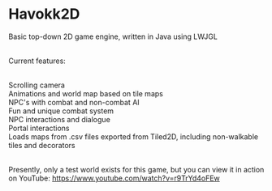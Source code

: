 # Havokk2D
Basic top-down 2D game engine, written in Java using LWJGL</br></br>

Current features:</br></br>

  Scrolling camera</br>
  Animations and world map based on tile maps</br>
  NPC's with combat and non-combat AI</br>
  Fun and unique combat system</br>
  NPC interactions and dialogue</br>
  Portal interactions</br>
  Loads maps from .csv files exported from Tiled2D, including non-walkable tiles and decorators</br></br>

Presently, only a test world exists for this game, but you can view it in action on YouTube: https://www.youtube.com/watch?v=r9TrYd4oFEw
